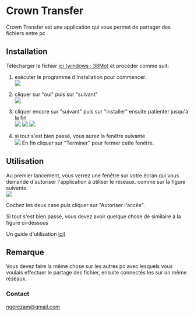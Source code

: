 # Crown Transfer
Crown Transfer est une application qui vous permet de partager des fichiers entre pc

## Installation 
Télécharger le fichier [ici (windows : 38Mo)](https://github.com/ngerezamechack/crowntransfer/releases/download/1.0/crowntransfer_setup_32bit.exe) et procéder comme suit:
1. exécuter le programme d'installation pour commencer.\
![](https://user-images.githubusercontent.com/62058632/103457999-24f25000-4d04-11eb-8e9e-05cc75c25216.PNG)

2. cliquer sur "oui" puis sur "suivant"\
![](https://user-images.githubusercontent.com/62058632/103458001-32a7d580-4d04-11eb-8551-41a8955e5fe7.PNG)

3. cliquer encore sur "suivant" puis sur "installer" ensuite patienter jusqu'à la fin\
![](https://user-images.githubusercontent.com/62058632/103458012-4d7a4a00-4d04-11eb-9df2-c269997a3568.PNG)
![](https://user-images.githubusercontent.com/62058632/103458018-5c60fc80-4d04-11eb-91aa-0743f94cb8f0.PNG)
![](https://user-images.githubusercontent.com/62058632/103458022-684cbe80-4d04-11eb-92eb-7324fe71d1e5.PNG)

4. si tout s'est bien passé, vous aurez la fenêtre suivante\
![](https://user-images.githubusercontent.com/62058632/103458026-73075380-4d04-11eb-8588-5951094efc59.PNG)
En fin cliquer sur "Terminer" pour fermer cette fenêtre.

## Utilisation

Au premier lancement, vous verrez une fenêtre sur votre écran qui vous demande d'autoriser l'application à utiliser le réseaux. comme sur la figure suivante.\
![](https://user-images.githubusercontent.com/62058632/103458031-7bf82500-4d04-11eb-99a0-7f03410d30bc.PNG)

Cochez les deux case puis cliquer sur "Autoriser l'accès".

Si tout s'est bien passé, vous devez avoir quelque chose de similaire à la figure ci-dessous\
[](https://user-images.githubusercontent.com/62058632/103458038-8a464100-4d04-11eb-9cdd-51161e394372.PNG)

Un guide d'utilisation [ici)](https://github.com/ngerezamechack/crowntransfer/files/5786854/GUIDE.CROWN.TRANSFER.pdf)

## Remarque

Vous devez faire la même chose sur les autres pc avec lesquels vous voulais effectuer le partage des fichier, ensuite connectés les sur un même réseaux.

### Contact
ngerezam@gmail.com
